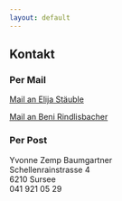 ```yaml
---
layout: default
---
```


## Kontakt

### Per Mail

<a class="button" href="mailto:elija.st@bluewin.ch">Mail an Elija Stäuble</a>

<a class="button" href="mailto:beni.rindlisbacher@bluewin.ch">Mail an Beni Rindlisbacher</a>

### Per Post

Yvonne Zemp Baumgartner<br>
Schellenrainstrasse 4<br>
6210 Sursee<br>
041 921 05 29